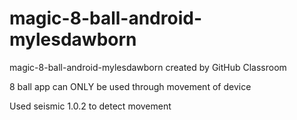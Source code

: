 # magic-8-ball-android-mylesdawborn
magic-8-ball-android-mylesdawborn created by GitHub Classroom

8 ball app can ONLY be used through movement of device

Used seismic 1.0.2 to detect movement
